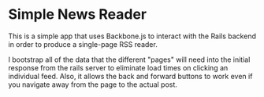 Simple News Reader
=====
This is a simple app that uses Backbone.js to interact with the Rails backend in order to produce a single-page RSS reader.

I bootstrap all of the data that the different "pages" will need into the initial response from the rails server to eliminate load times on clicking an individual feed. Also, it allows the back and forward buttons to work even if you navigate away from the page to the actual post.
